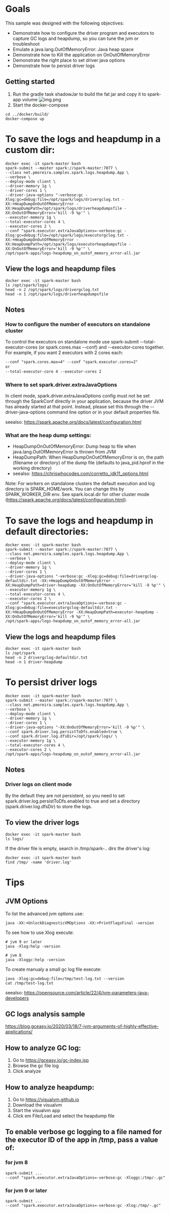 # Goals

This sample was designed with the following objectives:

- Demonstrate how to configure the driver program and executors to capture GC logs and heapdump, so you can tune the jvm or troubleshoot
- Emulate a java.lang.OutOfMemoryError: Java heap space
- Demonstrate how to Kill the application on OnOutOfMemoryError
- Demonstrate the right place to set driver java options
- Demonstrate how to persist driver logs

## Getting started

1. Run the gradle task shadowJar to build the fat jar and copy it to spark-app volume
![img.png](assets/images/gradle_shadow_task_sample.png)
2. Start the docker-compose
```shell
cd ../docker/build/
docker-compose up
```

# To save the logs and heapdump in a custom dir:

```shell
docker exec -it spark-master bash
spark-submit --master spark://spark-master:7077 \
--class net.pmoreira.samples.spark.logs.heapdump.App \
--verbose \
--deploy-mode client \
--driver-memory 1g \
--driver-cores 1 \
--driver-java-options "-verbose:gc -Xlog:gc=debug:file=/opt/spark/logs/drivergclog.txt -XX:+HeapDumpOnOutOfMemoryError -XX:HeapDumpPath=/opt/spark/logs/driverheapdumpsfile -XX:OnOutOfMemoryError='kill -9 %p'" \
--executor-memory 1g \
--total-executor-cores 4 \
--executor-cores 2 \
--conf "spark.executor.extraJavaOptions=-verbose:gc -Xlog:gc=debug:file=/opt/spark/logs/executorgclog.txt -XX:+HeapDumpOnOutOfMemoryError -XX:HeapDumpPath=/opt/spark/logs/executorheapdumpsfile -XX:OnOutOfMemoryError='kill -9 %p'" \
/opt/spark-apps/logs-heapdump_on_outof_memory_error-all.jar
```

## View the logs and heapdump files

```shell
docker exec -it spark-master bash
ls /opt/spark/logs/
head -n 2 /opt/spark/logs/drivergclog.txt
head -n 1 /opt/spark/logs/driverheapdumpsfile
```

## Notes

### How to configure the number of executors on standalone cluster

To control the executors on standalone mode use spark-submit --total-executor-cores (or spark.cores.max --conf) and --executor-cores together.
For example, if you want 2 executors with 2 cores each:

```txt
--conf "spark.cores.max=4" --conf "spark.executor.cores=2"
or
--total-executor-core 4 --executor-cores 2
```

### Where to set spark.driver.extraJavaOptions

In client mode, spark.driver.extraJavaOptions config must not be set through the SparkConf directly in your application, 
because the driver JVM has already started at that point. Instead, please set this through the --driver-java-options command line option 
or in your default properties file. 

seealso: https://spark.apache.org/docs/latest/configuration.html

### What are the heap dump settings:

- HeapDumpOnOutOfMemoryError: Dump heap to file when java.lang.OutOfMemoryError is thrown from JVM
- HeapDumpPath: When HeapDumpOnOutOfMemoryError is on, the path (filename or directory) of the dump file (defaults to java_pid.hprof in the working directory)
- seealso: https://chriswhocodes.com/corretto_jdk11_options.html

Note: For workers on standalone clusters the default execution and log directory is SPARK_HOME/work. You can change this by SPARK_WORKER_DIR env.
See spark.local.dir for other cluster mode (https://spark.apache.org/docs/latest/configuration.html).

# To save the logs and heapdump in default directories:

```shell
docker exec -it spark-master bash
spark-submit --master spark://spark-master:7077 \
--class net.pmoreira.samples.spark.logs.heapdump.App \
--verbose \
--deploy-mode client \
--driver-memory 1g \
--driver-cores 1 \
--driver-java-options "-verbose:gc -Xlog:gc=debug:file=drivergclog-defaultdir.txt -XX:+HeapDumpOnOutOfMemoryError -XX:HeapDumpPath=driver-heapdump -XX:OnOutOfMemoryError='kill -9 %p'" \
--executor-memory 1g \
--total-executor-cores 4 \
--executor-cores 2 \
--conf "spark.executor.extraJavaOptions=-verbose:gc -Xlog:gc=debug:file=executorgclog-defaultdir.txt -XX:+HeapDumpOnOutOfMemoryError -XX:HeapDumpPath=executor-heapdump -XX:OnOutOfMemoryError='kill -9 %p'" \
/opt/spark-apps/logs-heapdump_on_outof_memory_error-all.jar
```

## View the logs and heapdump files

```shell
docker exec -it spark-master bash
ls /opt/spark
head -n 2 drivergclog-defaultdir.txt
head -n 1 driver-heapdump
```

# To persist driver logs

```shell
docker exec -it spark-master bash
spark-submit --master spark://spark-master:7077 \
--class net.pmoreira.samples.spark.logs.heapdump.App \
--verbose \
--deploy-mode client \
--driver-memory 1g \
--driver-cores 1 \
--driver-java-options "-XX:OnOutOfMemoryError='kill -9 %p'" \
--conf spark.driver.log.persistToDfs.enabled=true \
--conf spark.driver.log.dfsDir=/opt/spark/logs/ \
--executor-memory 1g \
--total-executor-cores 4 \
--executor-cores 2 \
/opt/spark-apps/logs-heapdump_on_outof_memory_error-all.jar
```

## Notes

### Driver logs on client mode

By the default they are not persistent, so you need to set spark.driver.log.persistToDfs.enabled to true and set a directory (spark.driver.log.dfsDir) to store the logs.

## To view the driver logs

```shell
docker exec -it spark-master bash
ls logs/
```

If the driver file is empty, search in /tmp/spark-.. dirs the driver's log:

```shell
docker exec -it spark-master bash
find /tmp/ -name 'driver.log'
```


# Tips

## JVM Options

To list the advanced jvm options use: 

```shell
java -XX:+UnlockDiagnosticVMOptions -XX:+PrintFlagsFinal -version
```

To see how to use Xlog execute:

```shell
# jvm 9 or later
java -Xlog:help -version
```

```shell
# jvm 8 
java -Xloggc:help -version
```

To create manualy a small gc log file execute:

```shell
java -Xlog:gc=debug:file=/tmp/test-log.txt --version
cat /tmp/test-log.txt
```

seealso: https://opensource.com/article/22/4/jvm-parameters-java-developers

## GC logs analysis sample

https://blog.gceasy.io/2020/03/18/7-jvm-arguments-of-highly-effective-applications/

## How to analyze GC log:

1. Go to https://gceasy.io/gc-index.jsp
2. Browse the gc file log
3. Click analyze

## How to analyze heapdump:

1. Go to https://visualvm.github.io
2. Download the visualvm
3. Start the visualvm app
4. Click em File/Load and select the heapdump file

## To enable verbose gc logging to a file named for the executor ID of the app in /tmp, pass a value of:

### for jvm 8

```shell
spark-submit ...
--conf "spark.executor.extraJavaOptions=-verbose:gc -Xloggc:/tmp/-.gc" 
```

### for jvm 9 or later

```shell
spark-submit ...
--conf "spark.executor.extraJavaOptions=-verbose:gc -Xlog:/tmp/-.gc" 
```